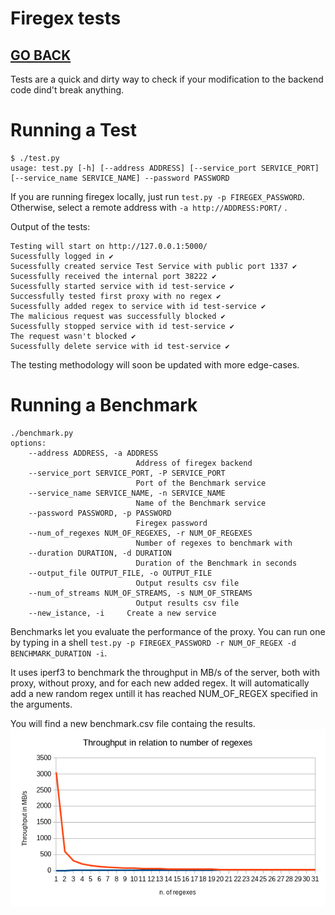 # Firegex tests

## [GO BACK](../README.md)

Tests are a quick and dirty way to check if your modification to the backend code dind't break anything.

# Running a Test
    $ ./test.py 
    usage: test.py [-h] [--address ADDRESS] [--service_port SERVICE_PORT] [--service_name SERVICE_NAME] --password PASSWORD

If you are running firegex locally, just run ```test.py -p FIREGEX_PASSWORD```. Otherwise, select a remote address with  ```-a http://ADDRESS:PORT/``` .

Output of the tests:

    Testing will start on http://127.0.0.1:5000/
    Sucessfully logged in ✔
    Sucessfully created service Test Service with public port 1337 ✔
    Sucessfully received the internal port 38222 ✔
    Sucessfully started service with id test-service ✔
    Successfully tested first proxy with no regex ✔
    Sucessfully added regex to service with id test-service ✔
    The malicious request was successfully blocked ✔
    Sucessfully stopped service with id test-service ✔
    The request wasn't blocked ✔
    Sucessfully delete service with id test-service ✔

The testing methodology will soon be updated with more edge-cases.

# Running a Benchmark
    ./benchmark.py
    options:
        --address ADDRESS, -a ADDRESS
                                Address of firegex backend
        --service_port SERVICE_PORT, -P SERVICE_PORT
                                Port of the Benchmark service
        --service_name SERVICE_NAME, -n SERVICE_NAME
                                Name of the Benchmark service
        --password PASSWORD, -p PASSWORD
                                Firegex password
        --num_of_regexes NUM_OF_REGEXES, -r NUM_OF_REGEXES
                                Number of regexes to benchmark with
        --duration DURATION, -d DURATION
                                Duration of the Benchmark in seconds
        --output_file OUTPUT_FILE, -o OUTPUT_FILE
                                Output results csv file
        --num_of_streams NUM_OF_STREAMS, -s NUM_OF_STREAMS
                                Output results csv file
        --new_istance, -i     Create a new service

Benchmarks let you evaluate the performance of the proxy. You can run one by typing in a shell  ```test.py -p FIREGEX_PASSWORD -r NUM_OF_REGEX -d BENCHMARK_DURATION -i```. 

It uses iperf3 to benchmark the throughput in MB/s of the server, both with proxy, without proxy, and for each new added regex. It will automatically add a new random regex untill it has reached NUM_OF_REGEX specified in the arguments. 

You will find a new benchmark.csv file containg the results.
![Firegex Benchmark](/docs/FiregexBenchmark.png)

